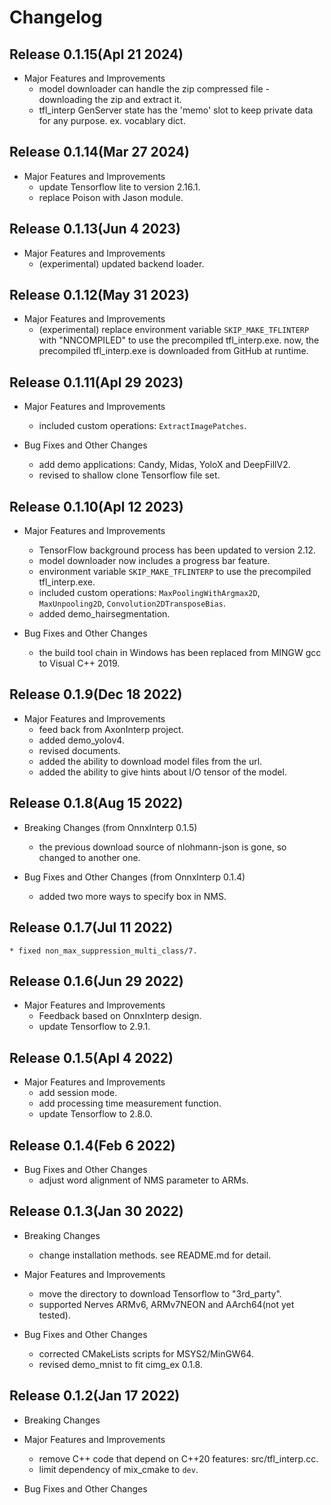 # Changelog

## Release 0.1.15(Apl 21 2024)
  * Major Features and Improvements
    * model downloader can handle the zip compressed file - downloading the zip and extract it.
    * tfl_interp GenServer state has the 'memo' slot to keep private data for any purpose. ex. vocablary dict.

## Release 0.1.14(Mar 27 2024)
  * Major Features and Improvements
    * update Tensorflow lite to version 2.16.1.
    * replace Poison with Jason module.

## Release 0.1.13(Jun 4 2023)

  * Major Features and Improvements
    * (experimental) updated backend loader.

## Release 0.1.12(May 31 2023)

  * Major Features and Improvements
    * (experimental) replace environment variable `SKIP_MAKE_TFLINTERP` with "NNCOMPILED" to use the precompiled
      tfl_interp.exe. now, the precompiled tfl_interp.exe is downloaded from GitHub at runtime.

## Release 0.1.11(Apl 29 2023)

  * Major Features and Improvements
    * included custom operations: `ExtractImagePatches`.

  * Bug Fixes and Other Changes
    * add demo applications: Candy, Midas, YoloX and DeepFillV2.
    * revised to shallow clone Tensorflow file set.

## Release 0.1.10(Apl 12 2023)

  * Major Features and Improvements
    * TensorFlow background process has been updated to version 2.12.
    * model downloader now includes a progress bar feature.
    * environment variable `SKIP_MAKE_TFLINTERP` to use the precompiled tfl_interp.exe.
    * included custom operations: `MaxPoolingWithArgmax2D`, `MaxUnpooling2D`, `Convolution2DTransposeBias`.
    * added demo_hairsegmentation.

  * Bug Fixes and Other Changes
    * the build tool chain in Windows has been replaced from MINGW gcc to Visual C++ 2019.

## Release 0.1.9(Dec 18 2022)

  * Major Features and Improvements
    * feed back from AxonInterp project.
    * added demo_yolov4.
    * revised documents.
    * added the ability to download model files from the url.
    * added the ability to give hints about I/O tensor of the model.

## Release 0.1.8(Aug 15 2022)

  * Breaking Changes (from OnnxInterp 0.1.5)
    * the previous download source of nlohmann-json is gone, so changed to another one.

  * Bug Fixes and Other Changes (from OnnxInterp 0.1.4)
    * added two more ways to specify box in NMS.

## Release 0.1.7(Jul 11 2022)

    * fixed non_max_suppression_multi_class/7.

## Release 0.1.6(Jun 29 2022)

  * Major Features and Improvements
    * Feedback based on OnnxInterp design.
    * update Tensorflow to 2.9.1.

## Release 0.1.5(Apl 4 2022)

  * Major Features and Improvements
    * add session mode.
    * add processing time measurement function.
    * update Tensorflow to 2.8.0.

## Release 0.1.4(Feb 6 2022)

  * Bug Fixes and Other Changes
    * adjust word alignment of NMS parameter to ARMs.

## Release 0.1.3(Jan 30 2022)

  * Breaking Changes
    * change installation methods. see README.md for detail.

  * Major Features and Improvements
    * move the directory to download Tensorflow to "3rd_party".
    * supported Nerves ARMv6, ARMv7NEON and AArch64(not yet tested).

  * Bug Fixes and Other Changes
    * corrected CMakeLists scripts for MSYS2/MinGW64. 
    * revised demo_mnist to fit cimg_ex 0.1.8.

## Release 0.1.2(Jan 17 2022)

  * Breaking Changes

  * Major Features and Improvements
    * remove C++ code that depend on C++20 features: src/tfl_interp.cc.
    * limit dependency of mix_cmake to `dev`.

  * Bug Fixes and Other Changes
